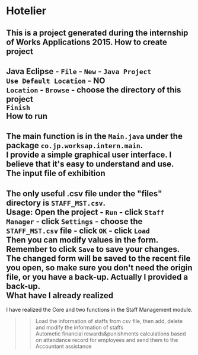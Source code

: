 Hotelier
===================================
This is a project generated during the internship of Works Applications 2015.
How to create project
-----------------------------------
Java Eclipse - `File` - `New` - `Java Project`<br>
`Use Default Location` - NO<br>
`Location` - `Browse` - choose the directory of this project<br>
`Finish`<br>
How to run
-----------------------------------
The main function is in the `Main.java` under the package `co.jp.worksap.intern.main`.<br>
I provide a simple graphical user interface. I believe that it's easy to understand and use.<br>
The input file of exhibition
-----------------------------------
The only useful .csv file under the "files" directory is `STAFF_MST.csv`.<br>
Usage: Open the project - `Run` - click `Staff Manager` - click `Settings` - choose the `STAFF_MST.csv` file - click `OK` - click `Load`<br>
Then you can modify values in the form.<br>
Remember to click `Save` to save your changes. The changed form will be saved to the recent file you open, so make sure you don't need the origin file, or you have a back-up. Actually I provided a back-up.<br>
What have I already realized
-----------------------------------
I have realized the Core and two functions in the Staff Management module.<br>
>>Load the information of staffs from csv file, then add, delete and modify the information of staffs																				
>>Autometic financial rewards&punishments calculations based on attendance record for employees and send them to the Accountant assistance																				
